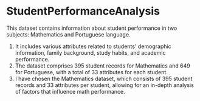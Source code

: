 # StudentPerformanceAnalysis
This dataset contains information about student performance in two subjects: Mathematics and Portuguese language.

1. It includes various attributes related to students' demographic information, family background, study habits, and academic performance.
2. The dataset comprises 395 student records for Mathematics and 649 for Portuguese, with a total of 33 attributes for each student.
3. I have chosen the Mathematics dataset, which consists of 395 student records and 33 attributes per student, allowing for an in-depth analysis of factors that influence math performance.
